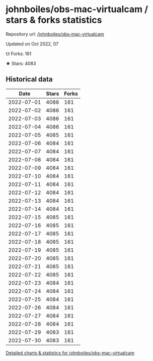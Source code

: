 # johnboiles/obs-mac-virtualcam / stars & forks statistics

Repository url: [/johnboiles/obs-mac-virtualcam](https://github.com/johnboiles/obs-mac-virtualcam)

Updated on Oct 2022, 07

☋ Forks: 161

★ Stars: 4083

## Historical data
| Date | Stars | Forks |
|------|-------|-------|
| 2022-07-01 | 4086 | 161 | 
| 2022-07-02 | 4086 | 161 | 
| 2022-07-03 | 4086 | 161 | 
| 2022-07-04 | 4086 | 161 | 
| 2022-07-05 | 4085 | 161 | 
| 2022-07-06 | 4084 | 161 | 
| 2022-07-07 | 4084 | 161 | 
| 2022-07-08 | 4084 | 161 | 
| 2022-07-09 | 4084 | 161 | 
| 2022-07-10 | 4084 | 161 | 
| 2022-07-11 | 4084 | 161 | 
| 2022-07-12 | 4084 | 161 | 
| 2022-07-13 | 4084 | 161 | 
| 2022-07-14 | 4084 | 161 | 
| 2022-07-15 | 4085 | 161 | 
| 2022-07-16 | 4085 | 161 | 
| 2022-07-17 | 4085 | 161 | 
| 2022-07-18 | 4085 | 161 | 
| 2022-07-19 | 4085 | 161 | 
| 2022-07-20 | 4085 | 161 | 
| 2022-07-21 | 4085 | 161 | 
| 2022-07-22 | 4085 | 161 | 
| 2022-07-23 | 4084 | 161 | 
| 2022-07-24 | 4084 | 161 | 
| 2022-07-25 | 4084 | 161 | 
| 2022-07-26 | 4084 | 161 | 
| 2022-07-27 | 4084 | 161 | 
| 2022-07-28 | 4084 | 161 | 
| 2022-07-29 | 4083 | 161 | 
| 2022-07-30 | 4083 | 161 | 


[Detailed charts & statistics for johnboiles/obs-mac-virtualcam](https://reviewgithub.com/rep/johnboiles/obs-mac-virtualcam)
